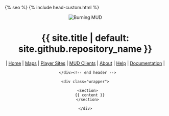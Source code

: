 <!doctype html>
<html lang="{{ site.lang | default: "en-US" }}">
  <head>
    <meta charset="utf-8">
    <meta http-equiv="X-UA-Compatible" content="IE=edge">

{% seo %}
    <link rel="stylesheet" href="{{ '/assets/css/style.css?v=' | append: site.github.build_revision | relative_url }}">
    <script src="https://code.jquery.com/jquery-1.12.4.min.js" integrity="sha256-ZosEbRLbNQzLpnKIkEdrPv7lOy9C27hHQ+Xp8a4MxAQ=" crossorigin="anonymous"></script>
    <script src="{{ '/assets/js/respond.js' | relative_url }}"></script>
    <!--[if lt IE 9]>
      <script src="//html5shiv.googlecode.com/svn/trunk/html5.js"></script>
    <![endif]-->
    <!--[if lt IE 8]>
    <link rel="stylesheet" href="{{ '/assets/css/ie.css' | relative_url }}">
    <![endif]-->
    <meta name="viewport" content="width=device-width, initial-scale=1, user-scalable=no">
    {% include head-custom.html %}
  </head>
  <body>
      <div id="header">
        <div style="text-align: center;">
        <center><img src="{{ site.baseurl }} {% link /images/burning.jpg %} " alt="Burning MUD"></center>
        <h1>{{ site.title | default: site.github.repository_name }}</h1>
	      | <a href="{{ site.baseurl }}">Home</a>     | <a href="{{ site.baseurl }} {% link /maps %}">Maps</a>          | <a href="{{ site.baseurl }}/player_sites">Player Sites</a>          | <a href="{{ site.baseurl }}/mud_clients">MUD Clients</a>          | <a href="{{ site.baseurl }}/about">About</a>          | <a href="{{ site.baseurl }}/help">Help</a>          | <a href="{{ site.baseurl }}/documentation">Documentation</a> |

      </div><!-- end header -->

    <div class="wrapper">

      <section>
        {{ content }}
      </section>

    </div>
  </body>
</html>
